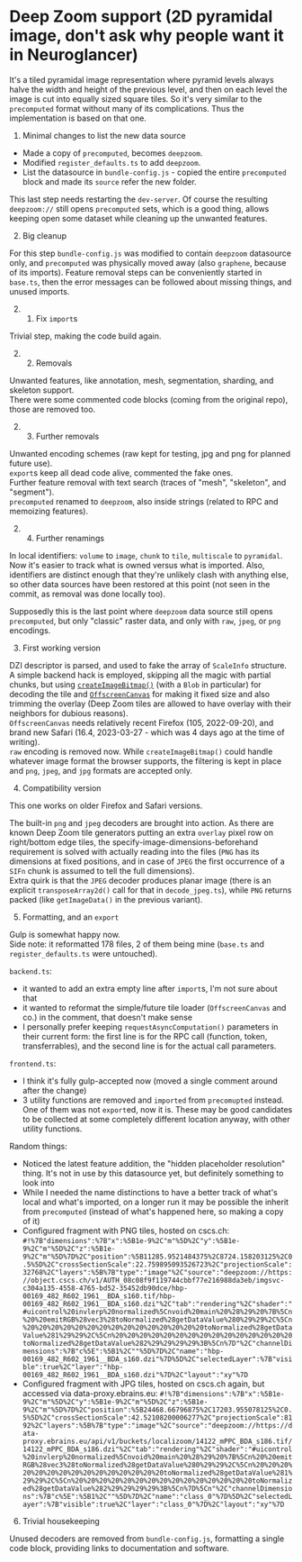 # Deep Zoom support (2D pyramidal image, don't ask why people want it in Neuroglancer)

It's a tiled pyramidal image representation where pyramid levels always halve the width and height of the previous level, and then on each level the image is cut into equally sized square tiles. So it's very similar to the `precomputed` format without many of its complications. Thus the implementation is based on that one.

1. Minimal changes to list the new data source

* Made a copy of `precomputed`, becomes `deepzoom`.  
* Modified `register_defaults.ts` to add `deepzoom`.  
* List the datasource in `bundle-config.js` - copied the entire `precomputed` block and made its `source` refer the new folder.  

This last step needs restarting the `dev-server`. Of course the resulting `deepzoom://` still opens `precomputed` sets, which is a good thing, allows keeping open some dataset while cleaning up the unwanted features.

2. Big cleanup

For this step `bundle-config.js` was modified to contain `deepzoom` datasource only, and `precomputed` was physically moved away (also `graphene`, because of its imports). Feature removal steps can be conveniently started in `base.ts`, then the error messages can be followed about missing things, and unused imports.

2. 1. Fix `import`s

Trivial step, making the code build again.

2. 2. Removals

Unwanted features, like annotation, mesh, segmentation, sharding, and skeleton support.  
There were some commented code blocks (coming from the original repo), those are removed too.

2. 3. Further removals

Unwanted encoding schemes (raw kept for testing, jpg and png for planned future use).  
`export`s keep all dead code alive, commented the fake ones.  
Further feature removal with text search (traces of "mesh", "skeleton", and "segment").  
`precomputed` renamed to `deepzoom`, also inside strings (related to RPC and memoizing features).

2. 4. Further renamings

In local identifiers: `volume` to `image`, `chunk` to `tile`, `multiscale` to `pyramidal`. Now it's easier to track what is owned versus what is imported. Also, identifiers are distinct enough that they're unlikely clash with anything else, so other data sources have been restored at this point (not seen in the commit, as removal was done locally too).

Supposedly this is the last point where `deepzoom` data source still opens `precomputed`, but only "classic" raster data, and only with `raw`, `jpeg`, or `png` encodings.

3. First working version

DZI descriptor is parsed, and used to fake the array of `ScaleInfo` structure. A simple backend hack is employed, skipping all the magic with partial chunks, but using [`createImageBitmap()`](https://developer.mozilla.org/en-US/docs/Web/API/createImageBitmap) (with a `Blob` in particular) for decoding the tile and [`OffscreenCanvas`](https://developer.mozilla.org/en-US/docs/Web/API/OffscreenCanvas) for making it fixed size and also trimming the overlay (Deep Zoom tiles are allowed to have overlay with their neighbors for dubious reasons).  
`OffscreenCanvas` needs relatively recent Firefox (105, 2022-09-20), and brand new Safari (16.4, 2023-03-27 - which was 4 days ago at the time of writing).  
`raw` encoding is removed now. While `createImageBitmap()` could handle whatever image format the browser supports, the filtering is kept in place and `png`, `jpeg`, and `jpg` formats are accepted only.

4. Compatibility version

This one works on older Firefox and Safari versions.  

The built-in `png` and `jpeg` decoders are brought into action. As there are known Deep Zoom tile generators putting an extra `overlay` pixel row on right/bottom edge tiles, the specify-image-dimensions-beforehand requirement is solved with actually reading into the files (`PNG` has its dimensions at fixed positions, and in case of `JPEG` the first occurrence of a `SIFn` chunk is assumed to tell the full dimensions).  
Extra quirk is that the `JPEG` decoder produces planar image (there is an explicit `transposeArray2d()` call for that in `decode_jpeg.ts`), while `PNG` returns packed (like `getImageData()` in the previous variant).

5. Formatting, and an `export`

Gulp is somewhat happy now.  
Side note: it reformatted 178 files, 2 of them being mine (`base.ts` and `register_defaults.ts` were untouched).  

`backend.ts`:

* it wanted to add an extra empty line after `import`s, I'm not sure about that
* it wanted to reformat the simple/future tile loader (`OffscreenCanvas` and co.) in the comment, that doesn't make sense
* I personally prefer keeping `requestAsyncComputation()` parameters in their current form: the first line is for the RPC call (function, token, transferrables), and the second line is for the actual call parameters.

`frontend.ts`:

* I think it's fully gulp-accepted now (moved a single comment around after the change)
* 3 utility functions are removed and `imported` from `precomupted` instead. One of them was not `export`ed, now it is. These may be good candidates to be collected at some completely different location anyway, with other utility functions.

Random things:

* Noticed the latest feature addition, the "hidden placeholder resolution" thing. It's not in use by this datasource yet, but definitely something to look into
* While I needed the name distinctions to have a better track of what's local and what's imported, on a longer run it may be possible the inherit from `precomputed` (instead of what's happened here, so making a copy of it)
* Configured fragment with PNG tiles, hosted on cscs.ch: `#!%7B"dimensions":%7B"x":%5B1e-9%2C"m"%5D%2C"y":%5B1e-9%2C"m"%5D%2C"z":%5B1e-9%2C"m"%5D%7D%2C"position":%5B11285.9521484375%2C8724.158203125%2C0.5%5D%2C"crossSectionScale":22.759895093526723%2C"projectionScale":32768%2C"layers":%5B%7B"type":"image"%2C"source":"deepzoom://https://object.cscs.ch/v1/AUTH_08c08f9f119744cbbf77e216988da3eb/imgsvc-c304a135-4558-4765-bd52-35452db90dce/hbp-00169_482_R602_1961__BDA_s160.tif/hbp-00169_482_R602_1961__BDA_s160.dzi"%2C"tab":"rendering"%2C"shader":"#uicontrol%20invlerp%20normalized%5Cnvoid%20main%20%28%29%20%7B%5Cn%20%20emitRGB%28vec3%28toNormalized%28getDataValue%280%29%29%2C%5Cn%20%20%20%20%20%20%20%20%20%20%20%20%20%20%20toNormalized%28getDataValue%281%29%29%2C%5Cn%20%20%20%20%20%20%20%20%20%20%20%20%20%20%20toNormalized%28getDataValue%282%29%29%29%29%3B%5Cn%7D"%2C"channelDimensions":%7B"c%5E":%5B1%2C""%5D%7D%2C"name":"hbp-00169_482_R602_1961__BDA_s160.dzi"%7D%5D%2C"selectedLayer":%7B"visible":true%2C"layer":"hbp-00169_482_R602_1961__BDA_s160.dzi"%7D%2C"layout":"xy"%7D`
* Configured fragment with JPG tiles, hosted on cscs.ch again, but accessed via data-proxy.ebrains.eu: `#!%7B"dimensions":%7B"x":%5B1e-9%2C"m"%5D%2C"y":%5B1e-9%2C"m"%5D%2C"z":%5B1e-9%2C"m"%5D%7D%2C"position":%5B24468.66796875%2C17203.955078125%2C0.5%5D%2C"crossSectionScale":42.52108200006277%2C"projectionScale":8192%2C"layers":%5B%7B"type":"image"%2C"source":"deepzoom://https://data-proxy.ebrains.eu/api/v1/buckets/localizoom/14122_mPPC_BDA_s186.tif/14122_mPPC_BDA_s186.dzi"%2C"tab":"rendering"%2C"shader":"#uicontrol%20invlerp%20normalized%5Cnvoid%20main%20%28%29%20%7B%5Cn%20%20emitRGB%28vec3%28toNormalized%28getDataValue%280%29%29%2C%5Cn%20%20%20%20%20%20%20%20%20%20%20%20%20%20%20toNormalized%28getDataValue%281%29%29%2C%5Cn%20%20%20%20%20%20%20%20%20%20%20%20%20%20%20toNormalized%28getDataValue%282%29%29%29%29%3B%5Cn%7D%5Cn"%2C"channelDimensions":%7B"c%5E":%5B1%2C""%5D%7D%2C"name":"class_0"%7D%5D%2C"selectedLayer":%7B"visible":true%2C"layer":"class_0"%7D%2C"layout":"xy"%7D`

6. Trivial housekeeping

Unused decoders are removed from `bundle-config.js`, formatting a single code block, providing links to documentation and software.
